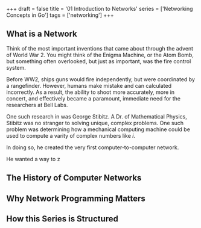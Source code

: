 +++
draft = false
title = '01 Introduction to Networks'
series = ['Networking Concepts in Go']
tags = ['networking']
+++

## What is a Network

Think of the most important inventions that came about through the advent of World War 2. You might think of the Enigma Machine, or the Atom Bomb, but something often overlooked, but just as important, was the fire control system.

Before WW2, ships guns would fire independently, but were coordinated by a rangefinder. However, humans make mistake and can calculated incorrectly. As a result, the ability to shoot more accurately, more in concert, and effectively became a paramount, immediate need for the researchers at Bell Labs.

One such research in was George Stibitz. A Dr. of Mathematical Physics, Stibitz was no stranger to solving unique, complex problems. One such problem was determining how a mechanical computing machine could be used to compute a varity of complex numbers like *i*.

In doing so, he created the very first computer-to-computer network.

He wanted a way to z

## The History of Computer Networks

## Why Network Programming Matters

## How this Series is Structured